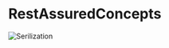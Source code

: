 # RestAssuredConcepts

![Serilization](https://github.com/user-attachments/assets/80435ef4-5c85-43bf-8831-aebf821bd4a0)
